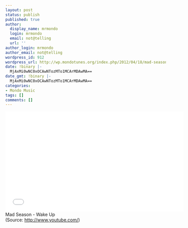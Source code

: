 ```yaml
---
layout: post
status: publish
published: true
author:
  display_name: mrmondo
  login: mrmondo
  email: not@telling
  url: ''
author_login: mrmondo
author_email: not@telling
wordpress_id: 912
wordpress_url: http://wp.mondotunes.org/index.php/2012/04/18/mad-season-wake-up/
date: !binary |-
  MjAxMi0wNC0xOCAwNTozMTo1MCArMDAwMA==
date_gmt: !binary |-
  MjAxMi0wNC0xOCAwNTozMTo1MCArMDAwMA==
categories:
- Mondo Music
tags: []
comments: []
---
```

<iframe width="560" height="315" src="//www.youtube.com/embed/mo2hap15J1I" frameborder="0"> </iframe>
Mad Season - Wake Up 
<div class="attribution">(<span>Source:</span> <a href="http://www.youtube.com/">http://www.youtube.com/</a>)</div>
